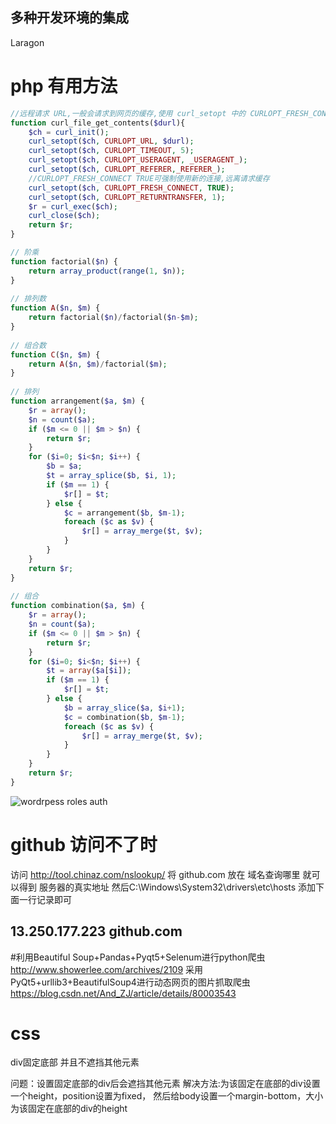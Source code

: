 ## 多种开发环境的集成
Laragon

# php 有用方法

```php
//远程请求 URL,一般会请求到网页的缓存,使用 curl_setopt 中的 CURLOPT_FRESH_CONNECT 参数 强制使用新的链接发送请求
function curl_file_get_contents($durl){
    $ch = curl_init();
    curl_setopt($ch, CURLOPT_URL, $durl);
    curl_setopt($ch, CURLOPT_TIMEOUT, 5);
    curl_setopt($ch, CURLOPT_USERAGENT, _USERAGENT_);
    curl_setopt($ch, CURLOPT_REFERER,_REFERER_);
    //CURLOPT_FRESH_CONNECT TRUE可强制使用新的连接,远离请求缓存
    curl_setopt($ch, CURLOPT_FRESH_CONNECT, TRUE);
    curl_setopt($ch, CURLOPT_RETURNTRANSFER, 1);
    $r = curl_exec($ch);
    curl_close($ch);
    return $r;
}

// 阶乘
function factorial($n) {
    return array_product(range(1, $n));
}
 
// 排列数
function A($n, $m) {
    return factorial($n)/factorial($n-$m);
}
 
// 组合数
function C($n, $m) {
    return A($n, $m)/factorial($m);
}
 
// 排列
function arrangement($a, $m) {
    $r = array();
    $n = count($a);
    if ($m <= 0 || $m > $n) {
        return $r;
    }
    for ($i=0; $i<$n; $i++) {
        $b = $a;
        $t = array_splice($b, $i, 1);
        if ($m == 1) {
            $r[] = $t;
        } else {
            $c = arrangement($b, $m-1);
            foreach ($c as $v) {
                $r[] = array_merge($t, $v);
            }
        }
    }
    return $r;
}
 
// 组合
function combination($a, $m) {
    $r = array();
    $n = count($a);
    if ($m <= 0 || $m > $n) {
        return $r;
    }
    for ($i=0; $i<$n; $i++) {
        $t = array($a[$i]);
        if ($m == 1) {
            $r[] = $t;
        } else {
            $b = array_slice($a, $i+1);
            $c = combination($b, $m-1);
            foreach ($c as $v) {
                $r[] = array_merge($t, $v);
            }
        }
    }
    return $r;
}


```

<img src='Roles-and-Capabilities-«-WordPress-Codex.png' alt='wordrpess roles auth'>


# github 访问不了时 
访问 http://tool.chinaz.com/nslookup/
将 github.com 放在 域名查询哪里 就可以得到 服务器的真实地址 然后C:\Windows\System32\drivers\etc\hosts 添加下面一行记录即可

## 13.250.177.223 github.com

#利用Beautiful Soup+Pandas+Pyqt5+Selenum进行python爬虫
http://www.showerlee.com/archives/2109
采用PyQt5+urllib3+BeautifulSoup4进行动态网页的图片抓取爬虫
https://blog.csdn.net/And_ZJ/article/details/80003543

# css 
div固定底部 并且不遮挡其他元素

问题：设置固定底部的div后会遮挡其他元素
解决方法:为该固定在底部的div设置一个height，position设置为fixed，
然后给body设置一个margin-bottom，大小为该固定在底部的div的height
